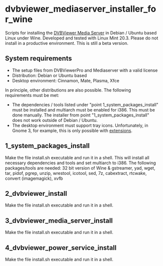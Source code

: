 dvbviewer_mediaserver_installer_for_wine
========================================
Scripts for installing the [DVBViewer Media Server](https://dvbviewer.com/) in Debian / Ubuntu based Linux under Wine.
Developed and tested with Linux Mint 20.3.
Please do not install in a productive environment. This is still a beta version.

System requirements
-------------------
- The setup files from DVBViewerPro and Mediaserver with a valid license
- Distribution: Debian or Ubuntu based
- Desktop environment: Cinnamon, Mate, Plasma, Xfce

In principle, other distributions are also possible. The following requirements must be met:
- The dependencies / tools listed under "point 1_system_packages_install" must be installed and multiarch must be enabled for i386. This must be done manually. The installer from point "1_system_packages_install" does not work outside of Debian / Ubuntu.
- The desktop environment must support tray icons. Unfortunately, in Gnome 3, for example, this is only possible with [extensions](https://github.com/phocean/TopIcons-plus).


1_system_packages_install
-------------------------
Make the file install.sh executable and run it in a shell. This will install all necessary dependencies and tools and set multiarch to i386.
The following packages/tools are needed:
32 bit version of Wine & gstreamer, yad, wget, tar, pidof, pgrep, unzip, wrestool, icotool, sed, 7z, cabextract, rtcwake, convert (imagemagick), xvfb

2_dvbviewer_install
-------------------
Make the file install.sh executable and run it in a shell.

3_dvbviewer_media_server_install
--------------------------------
Make the file install.sh executable and run it in a shell.

4_dvbviewer_power_service_install
---------------------------------
Make the file install.sh executable and run it in a shell.

